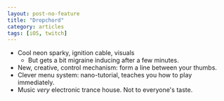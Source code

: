 ```yaml
---
layout: post-no-feature
title: "Dropchord"
category: articles
tags: [iOS, twitch]
---
```


* Cool neon sparky, ignition cable, visuals
  * But gets a bit migraine inducing after a few minutes.
* New, creative, control mechanism: form a line between your thumbs.
* Clever menu system: nano-tutorial, teaches you how to play immediately.
* Music *very* electronic trance house. Not to everyone's taste.

